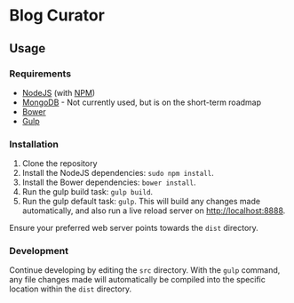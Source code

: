 # Blog Curator

## Usage
### Requirements
* [NodeJS](http://nodejs.org/) (with [NPM](https://www.npmjs.org/))
* [MongoDB](http://mongodb.com/) - Not currently used, but is on the short-term roadmap
* [Bower](http://bower.io)
* [Gulp](http://gulpjs.com)

### Installation
1. Clone the repository
2. Install the NodeJS dependencies: `sudo npm install`.
3. Install the Bower dependencies: `bower install`.
4. Run the gulp build task: `gulp build`.
5. Run the gulp default task: `gulp`. This will build any changes made automatically, and also run a live reload server on [http://localhost:8888](http://localhost:8888).

Ensure your preferred web server points towards the `dist` directory.

### Development
Continue developing by editing the `src` directory. With the `gulp` command, any file changes made will automatically be compiled into the specific location within the `dist` directory.
